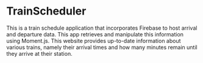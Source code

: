 # TrainScheduler

This is a train schedule application that incorporates Firebase to host arrival and departure data. This app retrieves and manipulate this information using Moment.js. This website provides up-to-date information about various trains, namely their arrival times and how many minutes remain until they arrive at their station.



